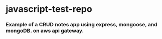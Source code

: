 # javascript-test-repo

### Example of a CRUD notes app using express, mongoose, and mongoDB. on aws api gateway.
